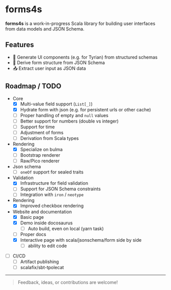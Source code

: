 # forms4s

**forms4s** is a work-in-progress Scala library for building user interfaces from data models and JSON Schema.

## Features

- 🔧 Generate UI components (e.g. for Tyrian) from structured schemas
- 🧾 Derive form structure from JSON Schema
- 📤 Extract user input as JSON data

## Roadmap / TODO

- Core
  - [x] Multi-value field support (`List[_]`)
  - [x] Hydrate form with json (e.g. for persistent urls or other cache)
  - [ ] Proper handling of empty and `null` values
  - [ ] Better support for numbers (double vs integer)
  - [ ] Support for time
  - [ ] Adjustment of forms
  - [ ] Derivation from Scala types
- Rendering
  - [x] Specialize on bulma
  - [ ] Bootstrap renderer
  - [ ] Raw/Pico renderer
- Json schema
  - [ ] `oneOf` support for sealed traits
- Validation
  - [x] Infrastructure for field validation
  - [ ] Support for JSON Schema constraints
  - [ ] Integration with `iron` / `neotype`
- Rendering
  - [x] Improved checkbox rendering
- Website and documentation
  - [x] Basic page
  - [x] Demo inside docosaurus
    - [ ] Auto build, even on local (yarn task)
  - [ ] Proper docs
  - [x] Interactive page with scala/jsonschema/form side by side
    - [ ] ability to edit code
- [ ] CI/CD
  - [ ] Artifact publishing
  - [ ] scalafix/sbt-tpolecat

---

> Feedback, ideas, or contributions are welcome!

